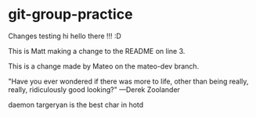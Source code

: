 # git-group-practice



Changes testing hi hello there !!! :D


 This is Matt making a change to the README on line 3.

This is a change made by Mateo on the mateo-dev branch.

"Have you ever wondered if there was more to life, other than being really, really, ridiculously good looking?" —Derek Zoolander


daemon targeryan is the best char in hotd


